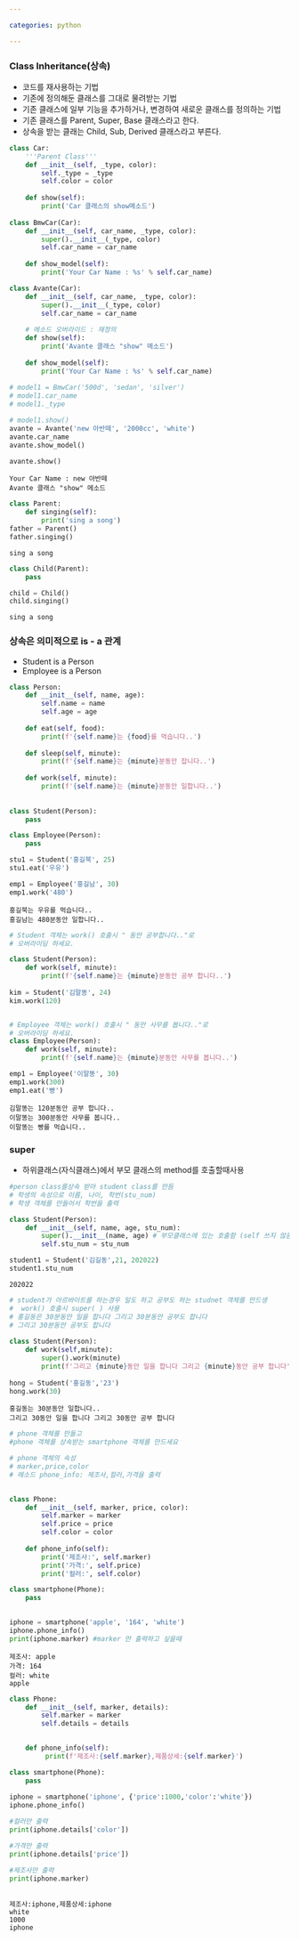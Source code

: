 ```yaml
---

categories: python

---
```





### Class Inheritance(상속)
- 코드를 재사용하는 기법
- 기존에 정의해둔 클래스를 그대로 물려받는 기법
- 기존 클래스에 일부 기능을 추가하거나, 변경하여 새로운 클래스를 정의하는 기법
- 기존 클래스를 Parent, Super, Base 클래스라고 한다.
- 상속을 받는 클래는 Child, Sub, Derived 클래스라고 부른다.


```python
class Car:
    '''Parent Class'''
    def __init__(self, _type, color):
        self._type = _type
        self.color = color
        
    def show(self):
        print('Car 클래스의 show메소드')
        
class BmwCar(Car):
    def __init__(self, car_name, _type, color):
        super().__init__(_type, color)
        self.car_name = car_name
        
    def show_model(self):
        print('Your Car Name : %s' % self.car_name)

class Avante(Car):
    def __init__(self, car_name, _type, color):
        super().__init__(_type, color)
        self.car_name = car_name
    
    # 메소드 오버라이드 : 재정의
    def show(self):
        print('Avante 클래스 "show" 메소드')
    
    def show_model(self):
        print('Your Car Name : %s' % self.car_name)    
        
# model1 = BmwCar('500d', 'sedan', 'silver')        
# model1.car_name
# model1._type

# model1.show()
avante = Avante('new 아반떼', '2000cc', 'white')
avante.car_name
avante.show_model()

avante.show()


```

    Your Car Name : new 아반떼
    Avante 클래스 "show" 메소드
    


```python
class Parent:
    def singing(self):
        print('sing a song')
father = Parent()
father.singing()
```

    sing a song
    


```python
class Child(Parent):
    pass

child = Child()
child.singing()
```

    sing a song
    

### 상속은 의미적으로 is - a 관계
- Student is a Person
- Employee is a Person


```python
class Person:
    def __init__(self, name, age):
        self.name = name
        self.age = age
        
    def eat(self, food):
        print(f'{self.name}는 {food}를 먹습니다..')
        
    def sleep(self, minute):
        print(f'{self.name}는 {minute}분동안 잡니다..')
    
    def work(self, minute):
        print(f'{self.name}는 {minute}분동안 일합니다..')
        
        
class Student(Person):
    pass

class Employee(Person):
    pass

stu1 = Student('홍길북', 25)
stu1.eat('우유')

emp1 = Employee('홍길남', 30)
emp1.work('480')
```

    홍길북는 우유를 먹습니다..
    홍길남는 480분동안 일합니다..
    


```python
# Student 객체는 work() 호출시 " 동안 공부합니다.."로 
# 오버라이딩 하세요.

class Student(Person):
    def work(self, minute):
        print(f'{self.name}는 {minute}분동안 공부 합니다..')
        
kim = Student('김말똥', 24)
kim.work(120)


# Employee 객체는 work() 호출시 " 동안 사무를 봅니다.."로 
# 오버라이딩 하세요.
class Employee(Person):
    def work(self, minute):
        print(f'{self.name}는 {minute}분동안 사무를 봅니다..')

emp1 = Employee('이말똥', 30)
emp1.work(300)
emp1.eat('빵')

```

    김말똥는 120분동안 공부 합니다..
    이말똥는 300분동안 사무를 봅니다..
    이말똥는 빵를 먹습니다..
    

###   super
- 하위클래스(자식클래스)에서 부모 클래스의 method를 호출할때사용


```python
#person class를상속 받아 student class를 만듬
# 학생의 속성으로 이름, 나이, 학번(stu_num)
# 학생 객체를 만들어서 학번을 출력

class Student(Person):
    def __init__(self, name, age, stu_num):
        super().__init__(name, age) # 부모클래스에 있는 호출함 (self 쓰지 않음)
        self.stu_num = stu_num

student1 = Student('김길동',21, 202022)
student1.stu_num 
```




    202022




```python
# student가 아르바이트를 하는경우 일도 하고 공부도 하는 studnet 객체를 만드셍
#  work() 호출시 super( ) 사용
# 홍길동은 30분동안 일을 합니다 그리고 30분동안 공부도 합니다
# 그리고 30분동안 공부도 합니다
 
class Student(Person):
    def work(self,minute):
        super().work(minute)
        print(f'그리고 {minute}동안 일을 합니다 그리고 {minute}동안 공부 합니다')
        
hong = Student('홍길동','23')
hong.work(30)
```

    홍길동는 30분동안 일합니다..
    그리고 30동안 일을 합니다 그리고 30동안 공부 합니다
    


```python
# phone 객체를 만들고 
#phone 객체를 상속받는 smartphone 객체를 만드세요

# phone 객체의 속성
# marker,price,color
# 메소드 phone_info: 제조사,컬러,가격을 출력
    
```


```python
class Phone:
    def __init__(self, marker, price, color):
        self.marker = marker
        self.price = price
        self.color = color
        
    def phone_info(self): 
        print('제조사:', self.marker)
        print('가격:', self.price)
        print('컬러:', self.color)

class smartphone(Phone):
    pass
        

```


```python
iphone = smartphone('apple', '164', 'white')
iphone.phone_info()
print(iphone.marker) #marker 만 출력하고 싶을때
```

    제조사: apple
    가격: 164
    컬러: white
    apple
    


```python
class Phone:
    def __init__(self, marker, details):
        self.marker = marker
        self.details = details
    

    def phone_info(self):
         print(f'제조사:{self.marker},제품상세:{self.marker}')

class smartphone(Phone):
    pass
        
iphone = smartphone('iphone', {'price':1000,'color':'white'})
iphone.phone_info()

#컬러만 출력
print(iphone.details['color'])

#가격만 출력
print(iphone.details['price'])

#제조사만 출력
print(iphone.marker)
               

```

    제조사:iphone,제품상세:iphone
    white
    1000
    iphone
    


```python

```
